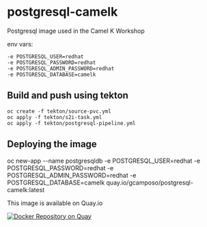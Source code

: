 # postgresql-camelk

Postgresql image used in the Camel K Workshop

  env vars:

    -e POSTGRESQL_USER=redhat
    -e POSTGRESQL_PASSWORD=redhat
    -e POSTGRESQL_ADMIN_PASSWORD=redhat
    -e POSTGRESQL_DATABASE=camelk

## Build and push using tekton

    oc create -f tekton/source-pvc.yml
    oc apply -f tekton/s2i-task.yml
    oc apply -f tekton/postgresql-pipeline.yml


## Deploying the image

  oc new-app --name postgresqldb -e POSTGRESQL_USER=redhat -e POSTGRESQL_PASSWORD=redhat -e POSTGRESQL_ADMIN_PASSWORD=redhat -e POSTGRESQL_DATABASE=camelk quay.io/gcamposo/postgresql-camelk:latest


This image is available on Quay.io    

[![Docker Repository on Quay](https://quay.io/repository/gcamposo/postgresql-camelk/status "Docker Repository on Quay")](https://quay.io/repository/gcamposo/postgresql-camelk)
